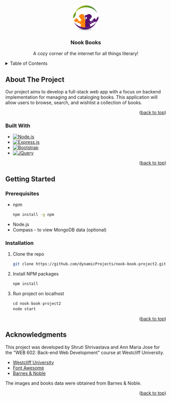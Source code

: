 <a name="readme-top"></a>

<!-- PROJECT LOGO -->
<br />
<div align="center">
  <a href="https://https://github.com/dynamicProjects/nook-book-project2">
    <img src="public/images/booklogo.webp" alt="Logo" width="80" height="80">
  </a>

  <h3 align="center">Nook Books</h3>

  <p align="center">
    A cozy corner of the internet for all things literary!
    <br />
  </p>
</div>

<!-- TABLE OF CONTENTS -->
<details>
  <summary>Table of Contents</summary>
  <ol>
    <li>
      <a href="#about-the-project">About The Project</a>
      <ul>
        <li><a href="#built-with">Built With</a></li>
      </ul>
    </li>
    <li>
      <a href="#getting-started">Getting Started</a>
      <ul>
        <li><a href="#prerequisites">Prerequisites</a></li>
        <li><a href="#installation">Installation</a></li>
      </ul>
    </li>
    <li><a href="#acknowledgments">Acknowledgments</a></li>
  </ol>
</details>



<!-- ABOUT THE PROJECT -->
## About The Project

Our project aims to develop a full-stack web app with a focus on backend implementation for managing and cataloging books. This application will allow users to browse, search, and wishlist a collection of books.

<p align="right">(<a href="#readme-top">back to top</a>)</p>



### Built With


* [![Node.js][Node.js]][Nodejs-url]
* [![Express.js][Express]][Express-url]
* [![Bootstrap][Bootstrap.com]][Bootstrap-url]
* [![JQuery][JQuery.com]][JQuery-url]

<p align="right">(<a href="#readme-top">back to top</a>)</p>



<!-- GETTING STARTED -->
## Getting Started

### Prerequisites

* npm
  ```sh
  npm install -g npm
  ```
* Node.js
* Compass - to view MongoDB data (optional)

### Installation


1. Clone the repo
   ```sh
   git clone https://github.com/dynamicProjects/nook-book-project2.git
   ```
2. Install NPM packages
   ```sh
   npm install
   ```
3. Run project on localhost
   ```js
   cd nook-book-project2
   node start
   ```

<p align="right">(<a href="#readme-top">back to top</a>)</p>



<!-- ACKNOWLEDGMENTS -->
## Acknowledgments

This project was developed by Shruti Shrivastava and Ann Maria Jose for the "WEB 602: Back-end Web Development" course at Westcliff University.

* [Westcliff University](https://www.westcliff.edu/)
* [Font Awesome](https://fontawesome.com)
* [Barnes & Noble](https://www.barnesandnoble.com/)

The images and books data were obtained from Barnes & Noble.

<p align="right">(<a href="#readme-top">back to top</a>)</p>



<!-- MARKDOWN LINKS & IMAGES -->
[Node.js]: https://img.shields.io/badge/node.js-215732?style=for-the-badge&logo=nodedotjs&logoColor=white
[Nodejs-url]: https://nodejs.org/en
[Express]: https://img.shields.io/badge/Express.js-000000?style=for-the-badge&logo=express&logoColor=white
[Express-url]: https://expressjs.com/
[Bootstrap.com]: https://img.shields.io/badge/Bootstrap-563D7C?style=for-the-badge&logo=bootstrap&logoColor=white
[Bootstrap-url]: https://getbootstrap.com
[JQuery.com]: https://img.shields.io/badge/jQuery-0769AD?style=for-the-badge&logo=jquery&logoColor=white
[JQuery-url]: https://jquery.com 
